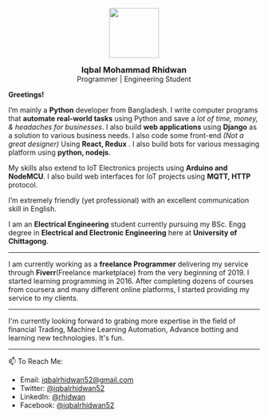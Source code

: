 <p align="center">
  <img align="center" width="100" src='https://res.cloudinary.com/iqbalrhidwan/image/upload/ar_1:1,b_rgb:ffffff,bo_0px_solid_rgb:ff0000,c_fill,g_auto,r_max,w_1000/v1608792063/IMG_20200102_114525_qlghpr.jpg'/>
  <h3 align="center" style="margin-top:0; margin-bottom:0">Iqbal Mohammad Rhidwan</h3>
  <p style="margin-top:0" align="center">Programmer | Engineering Student </p>
</p>

**Greetings!**

I’m mainly a **Python** developer from Bangladesh. I write computer programs that **automate real-world tasks** using Python and save a *lot of time, money, & headaches for businesses*. I also build **web applications** using **Django** as a solution to various business needs. I also code some front-end *(Not a great designer)* Using **React, Redux** . I also build bots for various messaging platform using **python, nodejs**.

My skills also extend to IoT Electronics projects using **Arduino and NodeMCU**. I also build web interfaces for IoT projects using **MQTT, HTTP** protocol.
 
I’m extremely friendly (yet professional) with an excellent communication skill in English.
 
I am an **Electrical Engineering** student currently pursuing my BSc. Engg degree in **Electrical and Electronic Engineering** here at **University of Chittagong**. 
 
---
I am currently working as a **freelance Programmer** delivering my service through **Fiverr**(Freelance marketplace) from the very beginning of 2019. I started learning programming in 2016. After completing dozens of courses from coursera and many different online platforms, I started providing my service to my clients.

---
I'm currently looking forward to grabing more expertise in the field of financial Trading, Machine Learning Automation, Advance botting and learning new technologies. It's fun.

---
📫 To Reach Me:
* Email: [iqbalrhidwan52@gmail.com](mailto:iqbalrhidwan52@gmail.com?subject=Nice%20Meeting%20You,%20Iqbal!)
* Twitter: [@iqbalrhidwan52](https://twitter.com/iqbalrhidwan52)
* LinkedIn: [@rhidwan](https://www.linkedin.com/in/rhidwan/)
* Facebook: [@iqbalrhidwan52](https://www.facebook.com/iqbalrhidwan52)

